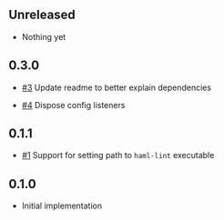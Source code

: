 ## Unreleased

* Nothing yet

## 0.3.0

* [#3](https://github.com/AtomLinter/linter-haml/pull/3) Update readme to better explain dependencies

* [#4](https://github.com/AtomLinter/linter-haml/pull/4) Dispose config listeners

## 0.1.1

* [#1](https://github.com/AtomLinter/linter-haml/issues/1) Support for setting path to `haml-lint` executable

## 0.1.0

* Initial implementation
